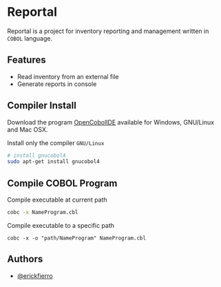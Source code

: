 
# Reportal

Reportal is a project for inventory reporting and management written in `COBOL` language.
## Features

- Read inventory from an external file
- Generate reports in console

## Compiler Install

Download the program [OpenCobolIDE](https://launchpad.net/cobcide/+download) available for Windows, GNU/Linux and Mac OSX.

Install only the compiler `GNU/Linux`

```bash
# install gnucobol4
sudo apt-get install gnucobol4
```

## Compile COBOL Program

Compile executable at current path
```bash
cobc -x NameProgram.cbl
```

Compile executable to a specific path
```
cobc -x -o "path/NameProgram" NameProgram.cbl
```

## Authors

- [@erickfierro](https://github.com/erickfierro)
